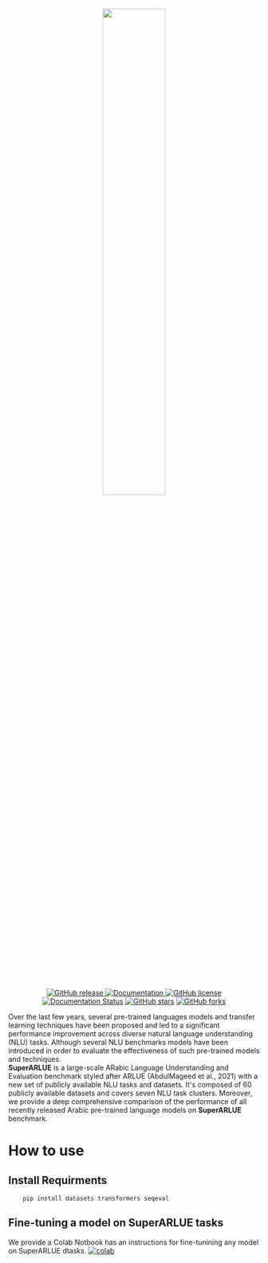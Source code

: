 <p align="center">
    <br>
    <img src="https://superarlue.dlnlp.ai/assets/superARLUE_logo.png" width="50%"/>
    <br>
<p>

<p align="center">
<a href="https://github.com/UBC-NLP/superarlue/releases">
        <img alt="GitHub release" src="https://img.shields.io/github/release/UBC-NLP/superarlue.svg">
    </a>

<a href="https://superarlue.dlnlp.ai/">
        <img alt="Documentation" src="https://img.shields.io/website.svg?down_color=red&down_message=offline&up_message=online&url=https://superarlue.dlnlp.ai">
    </a>
<a href="https://github.com/UBC-NLP/superarlue/blob/main/LICENSE"><img alt="GitHub license" src="https://img.shields.io/github/license/UBC-NLP/superarlue?logoColor=blue"></a>
<a href='https://superarlue.readthedocs.io/en/latest/?badge=latest'><img src='https://readthedocs.org/projects/superarlue/badge/?version=latest' alt='Documentation Status' /></a>
<a href="https://github.com/UBC-NLP/superarlue/stargazers"><img alt="GitHub stars" src="https://img.shields.io/github/stars/UBC-NLP/superarlue"></a>
<a href="https://github.com/UBC-NLP/superarlue/network"><img alt="GitHub forks" src="https://img.shields.io/github/forks/UBC-NLP/superarlue"></a>

</p>
 
<p>Over the last few years, several pre-trained languages models and transfer learning techniques have been proposed and led to a significant performance improvement across diverse natural language understanding (NLU) tasks. Although several NLU benchmarks models have been introduced in order to evaluate the effectiveness of such pre-trained models and techniques. <br>
<b>SuperARLUE</b> is a large-scale ARabic Language Understanding and Evaluation benchmark styled after ARLUE (AbdulMageed et al., 2021) with a new set of publicly available NLU tasks and datasets. It's composed of 60 publicly available datasets and covers seven NLU task clusters. Moreover, we provide a deep comprehensive comparison of the performance of all recently released Arabic pre-trained language models on <b>SuperARLUE</b>  benchmark. </p>
  
# How to use

## Install Requirments
```shell
    pip install datasets transformers seqeval
```
## Fine-tuning a model on SuperARLUE tasks
We provide a Colab Notbook has an instructions for fine-tunining any model on SuperARLUE dtasks. <a href="https://colab.research.google.com/github/UBC-NLP/superarlue/blob/main/Fine_tuning_on_SuperARLUE.ipynb.ipynb"><img alt="colab" src="https://colab.research.google.com/assets/colab-badge.svg">
